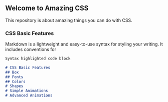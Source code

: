## Welcome to Amazing CSS

This repository is about amazing things you can do with CSS.

### CSS Basic Features

Markdown is a lightweight and easy-to-use syntax for styling your writing. It includes conventions for

```markdown
Syntax highlighted code block

# CSS Basic Features
## Box
## Fonts
## Colors
# Shapes
# Simple Animations
# Advanced Animations
